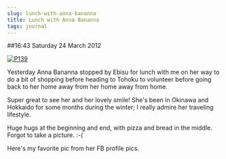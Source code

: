 ```yaml
---
slug: lunch-with-anna-bananna
title: Lunch with Anna Bananna
tags: journal
---
```


##16:43 Saturday 24 March 2012

[![P139](http://getfile9.posterous.com/getfile/files.posterous.com/thunderrabbit/sIkaplttAHkwAmJAoCejyBizBDjGHzAwBmBFayGFqsrxqzudqezDJtJiIJJh/p139.jpg.scaled500.jpg)](http://getfile3.posterous.com/getfile/files.posterous.com/thunderrabbit/sIkaplttAHkwAmJAoCejyBizBDjGHzAwBmBFayGFqsrxqzudqezDJtJiIJJh/p139.jpg.scaled1000.jpg)

Yesterday Anna Bananna stopped by Ebisu for lunch with me on her way to do a bit of shopping before heading to Tohoku to volunteer before going back to her home away from her home away from home. 

Super great to see her and her lovely smile!  She's been in Okinawa and Hokkaido for some months during the winter; I really admire her traveling lifestyle.

Huge hugs at the beginning and end, with pizza and bread in the middle.  Forgot to take a picture.  :-(

Here's my favorite pic from her FB profile pics.
